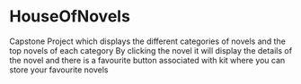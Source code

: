 # HouseOfNovels

Capstone Project
which displays the different categories of novels and the top novels of each category
By clicking the novel it will display the details of the novel and there is a favourite button associated with kit where you can store 
your favourite novels




